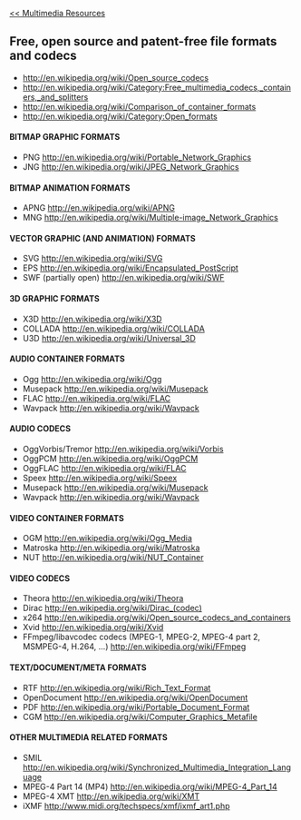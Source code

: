[<< Multimedia Resources](MultimediaResources.md)

## Free, open source and patent-free file formats and codecs ##

  * http://en.wikipedia.org/wiki/Open_source_codecs
  * http://en.wikipedia.org/wiki/Category:Free_multimedia_codecs,_containers,_and_splitters
  * http://en.wikipedia.org/wiki/Comparison_of_container_formats
  * http://en.wikipedia.org/wiki/Category:Open_formats

#### BITMAP GRAPHIC FORMATS ####
  * PNG http://en.wikipedia.org/wiki/Portable_Network_Graphics
  * JNG http://en.wikipedia.org/wiki/JPEG_Network_Graphics

#### BITMAP ANIMATION FORMATS ####
  * APNG http://en.wikipedia.org/wiki/APNG
  * MNG http://en.wikipedia.org/wiki/Multiple-image_Network_Graphics

#### VECTOR GRAPHIC (AND ANIMATION) FORMATS ####
  * SVG http://en.wikipedia.org/wiki/SVG
  * EPS http://en.wikipedia.org/wiki/Encapsulated_PostScript
  * SWF (partially open) http://en.wikipedia.org/wiki/SWF

#### 3D GRAPHIC FORMATS ####
  * X3D http://en.wikipedia.org/wiki/X3D
  * COLLADA http://en.wikipedia.org/wiki/COLLADA
  * U3D http://en.wikipedia.org/wiki/Universal_3D

#### AUDIO CONTAINER FORMATS ####
  * Ogg http://en.wikipedia.org/wiki/Ogg
  * Musepack http://en.wikipedia.org/wiki/Musepack
  * FLAC http://en.wikipedia.org/wiki/FLAC
  * Wavpack http://en.wikipedia.org/wiki/Wavpack

#### AUDIO CODECS ####
  * OggVorbis/Tremor http://en.wikipedia.org/wiki/Vorbis
  * OggPCM http://en.wikipedia.org/wiki/OggPCM
  * OggFLAC http://en.wikipedia.org/wiki/FLAC
  * Speex http://en.wikipedia.org/wiki/Speex
  * Musepack http://en.wikipedia.org/wiki/Musepack
  * Wavpack http://en.wikipedia.org/wiki/Wavpack

#### VIDEO CONTAINER FORMATS ####
  * OGM http://en.wikipedia.org/wiki/Ogg_Media
  * Matroska http://en.wikipedia.org/wiki/Matroska
  * NUT http://en.wikipedia.org/wiki/NUT_Container

#### VIDEO CODECS ####
  * Theora http://en.wikipedia.org/wiki/Theora
  * Dirac http://en.wikipedia.org/wiki/Dirac_(codec)
  * x264 http://en.wikipedia.org/wiki/Open_source_codecs_and_containers
  * Xvid http://en.wikipedia.org/wiki/Xvid
  * FFmpeg/libavcodec codecs (MPEG-1, MPEG-2, MPEG-4 part 2, MSMPEG-4, H.264, ...) http://en.wikipedia.org/wiki/FFmpeg

#### TEXT/DOCUMENT/META FORMATS ####
  * RTF http://en.wikipedia.org/wiki/Rich_Text_Format
  * OpenDocument http://en.wikipedia.org/wiki/OpenDocument
  * PDF http://en.wikipedia.org/wiki/Portable_Document_Format
  * CGM http://en.wikipedia.org/wiki/Computer_Graphics_Metafile

#### OTHER MULTIMEDIA RELATED FORMATS ####
  * SMIL http://en.wikipedia.org/wiki/Synchronized_Multimedia_Integration_Language
  * MPEG-4 Part 14 (MP4) http://en.wikipedia.org/wiki/MPEG-4_Part_14
  * MPEG-4 XMT http://en.wikipedia.org/wiki/XMT
  * iXMF http://www.midi.org/techspecs/xmf/ixmf_art1.php